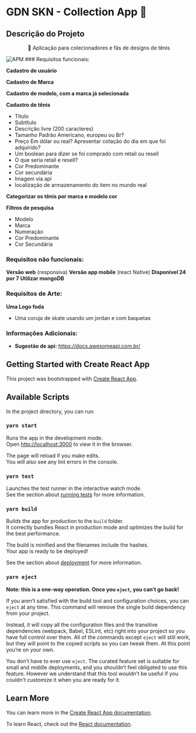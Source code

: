 # GDN SKN  - Collection App :shoe:

## Descrição do Projeto
<p align="center">🚀 Aplicação para colecionadores e fãs de designs de tênis</p>
<img alt="APM" src="https://img.shields.io/apm/v/0.1?logo=SNK&style=flat-square">
### Requisitos funcionais:
	
**Cadastro de usuário**
	
**Cadastro de Marca**
	
**Cadastro de modelo, com a marca já selecionada**
	
**Cadastro de tênis**
- Título
- Subtítulo
- Descrição livre (200 caracteres)
- Tamanho Padrão Americano, europeu ou Br?
- Preço Em dólar ou real? Apresentar cotação do dia em que foi adquirido?
- Um boolean para dizer se foi comprado com retail ou resell
- O que seria retail e resell?
- Cor Predominante
- Cor secundária
- Imagem via api
- localização de armazenamento do item no mundo real
	
**Categorizar os tênis por marca e modelo cor**
		
**Filtros de pesquisa**
- Modelo
- Marca
- Numeração
- Cor Predominante
- Cor Secundária

### Requisitos não funcionais:

**Versão web** (responsiva)
**Versão app mobile** (react Native)
**Disponível 24 por 7**
**Utilizar mongoDB**

### Requisitos de Arte:

**Uma Logo foda**
- Uma coruja de skate usando um jordan e com baquetas

### Informações Adicionais: 

- **Sugestão de api:** https://docs.awesomeapi.com.br/  


## Getting Started with Create React App

This project was bootstrapped with [Create React App](https://github.com/facebook/create-react-app).

## Available Scripts

In the project directory, you can run:

### `yarn start`

Runs the app in the development mode.\
Open [http://localhost:3000](http://localhost:3000) to view it in the browser.

The page will reload if you make edits.\
You will also see any lint errors in the console.

### `yarn test`

Launches the test runner in the interactive watch mode.\
See the section about [running tests](https://facebook.github.io/create-react-app/docs/running-tests) for more information.

### `yarn build`

Builds the app for production to the `build` folder.\
It correctly bundles React in production mode and optimizes the build for the best performance.

The build is minified and the filenames include the hashes.\
Your app is ready to be deployed!

See the section about [deployment](https://facebook.github.io/create-react-app/docs/deployment) for more information.

### `yarn eject`

**Note: this is a one-way operation. Once you `eject`, you can’t go back!**

If you aren’t satisfied with the build tool and configuration choices, you can `eject` at any time. This command will remove the single build dependency from your project.

Instead, it will copy all the configuration files and the transitive dependencies (webpack, Babel, ESLint, etc) right into your project so you have full control over them. All of the commands except `eject` will still work, but they will point to the copied scripts so you can tweak them. At this point you’re on your own.

You don’t have to ever use `eject`. The curated feature set is suitable for small and middle deployments, and you shouldn’t feel obligated to use this feature. However we understand that this tool wouldn’t be useful if you couldn’t customize it when you are ready for it.

## Learn More

You can learn more in the [Create React App documentation](https://facebook.github.io/create-react-app/docs/getting-started).

To learn React, check out the [React documentation](https://reactjs.org/).
